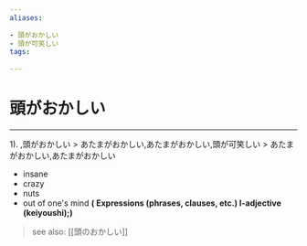 ```yaml
---
aliases:
    
- 頭がおかしい
- 頭が可笑しい
tags:
    
---
```


# 頭がおかしい
---
1).
,頭がおかしい > あたまがおかしい,あたまがおかしい,頭が可笑しい > あたまがおかしい,あたまがおかしい

- insane
- crazy
- nuts
- out of one's mind
**( Expressions (phrases, clauses, etc.) I-adjective (keiyoushi);)**
> see also:  [[頭のおかしい]]
            